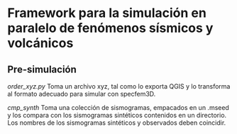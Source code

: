 # Framework para la simulación en paralelo de fenómenos sísmicos y volcánicos

## Pre-simulación

*order\_xyz.py* Toma un archivo xyz, tal como lo exporta QGIS y lo transforma al formato adecuado para simular con specfem3D.

*cmp_synth* Toma una colección de sismogramas, empacados en un .mseed y los compara con los sismogramas sintéticos contenidos en un directorio. Los nombres de los sismogramas sintéticos y observados deben coincidir. 
